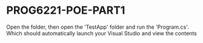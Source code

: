 # PROG6221-POE-PART1

Open the folder, then open the 'TestApp' folder and run the 'Program.cs'. Which should automatically launch your Visual Studio and view the contents 
